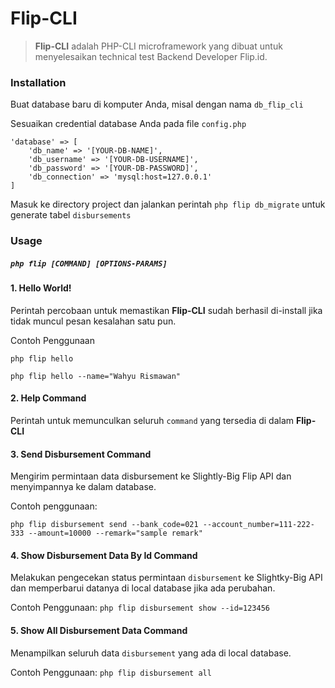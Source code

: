 # Flip-CLI

>**Flip-CLI** adalah PHP-CLI microframework yang dibuat untuk menyelesaikan technical test Backend Developer Flip.id.   

### Installation

Buat database baru di komputer Anda, misal dengan nama `db_flip_cli`

Sesuaikan credential database Anda pada file `config.php`

```
'database' => [
    'db_name' => '[YOUR-DB-NAME]',
    'db_username' => '[YOUR-DB-USERNAME]',
    'db_password' => '[YOUR-DB-PASSWORD]',
    'db_connection' => 'mysql:host=127.0.0.1'
]
```
Masuk ke directory project dan jalankan perintah `php flip db_migrate` untuk generate tabel `disbursements`

### Usage 

##### `php flip [COMMAND] [OPTIONS-PARAMS]`

#### 1. Hello World!
Perintah percobaan untuk memastikan **Flip-CLI** sudah berhasil di-install jika tidak muncul pesan kesalahan satu pun.

Contoh Penggunaan 

`php flip hello`

`php flip hello --name="Wahyu Rismawan"`

#### 2. Help Command
Perintah untuk memunculkan seluruh `command` yang tersedia di dalam **Flip-CLI**

#### 3. Send Disbursement Command
Mengirim permintaan data disbursement ke Slightly-Big Flip API dan menyimpannya ke dalam database.

Contoh penggunaan: 

`php flip disbursement send --bank_code=021 --account_number=111-222-333 --amount=10000 --remark="sample remark"`

#### 4. Show Disbursement Data By Id Command
Melakukan pengecekan status permintaan `disbursement` ke Slightky-Big API dan memperbarui datanya di local database jika ada perubahan.

Contoh Penggunaan: `php flip disbursement show --id=123456`
 
#### 5. Show All Disbursement Data Command
Menampilkan seluruh data `disbursement` yang ada di local database.

Contoh Penggunaan: `php flip disbursement all`

